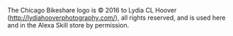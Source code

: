 The Chicago Bikeshare logo is &copy; 2016 to Lydia CL Hoover (http://lydiahooverphotography.com/), all rights reserved, and is used here and in the Alexa Skill store by permission.